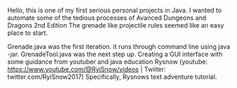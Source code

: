 Hello, this is one of my first serious personal projects in Java. I wanted to automate some of the tedious processes of Avanced Dungeons and Dragons 2nd Edition
The grenade like projectile rules seemed like an easy place to start. 

Grenade.java was the first iteration. it runs through command line using java -jar.
GrenadeTool.java was the next step up. Creating a GUI interface with some guidance from youtuber and java education Rysnow (youtube: https://www.youtube.com/@RyiSnow/videos | Twiiter: twitter.com/RyiSnow2017)
Specifically, Rysnows text adventure tutorial.
